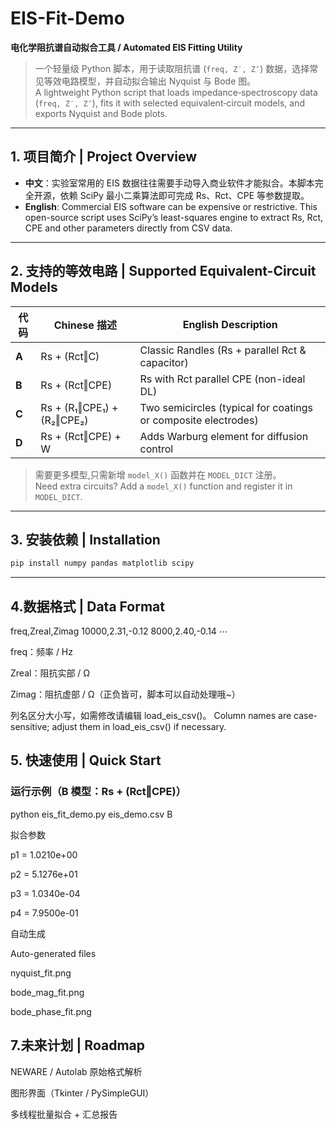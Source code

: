 # EIS-Fit-Demo  
**电化学阻抗谱自动拟合工具 / Automated EIS Fitting Utility**

> 一个轻量级 Python 脚本，用于读取阻抗谱 (`freq, Z′, Z″`) 数据，选择常见等效电路模型，并自动拟合输出 Nyquist 与 Bode 图。  
> A lightweight Python script that loads impedance‐spectroscopy data (`freq, Z′, Z″`), fits it with selected equivalent‐circuit models, and exports Nyquist and Bode plots.

---

## 1. 项目简介 | Project Overview
- **中文**：实验室常用的 EIS 数据往往需要手动导入商业软件才能拟合。本脚本完全开源，依赖 SciPy 最小二乘算法即可完成 Rs、Rct、CPE 等参数提取。  
- **English**: Commercial EIS software can be expensive or restrictive. This open-source script uses SciPy’s least-squares engine to extract Rs, Rct, CPE and other parameters directly from CSV data.

---

## 2. 支持的等效电路 | Supported Equivalent-Circuit Models

| 代码 | Chinese 描述 | English Description |
|------|-------------|---------------------|
| **A** | Rs + (Rct‖C) | Classic Randles (Rs + parallel Rct & capacitor) |
| **B** | Rs + (Rct‖CPE) | Rs with Rct parallel CPE (non-ideal DL) |
| **C** | Rs + (R₁‖CPE₁) + (R₂‖CPE₂) | Two semicircles (typical for coatings or composite electrodes) |
| **D** | Rs + (Rct‖CPE) + W | Adds Warburg element for diffusion control |

> 需要更多模型,只需新增 `model_X()` 函数并在 `MODEL_DICT` 注册。  
> Need extra circuits? Add a `model_X()` function and register it in `MODEL_DICT`.

---

## 3. 安装依赖 | Installation

```bash
pip install numpy pandas matplotlib scipy
```
---

## 4.数据格式 | Data Format

freq,Zreal,Zimag
10000,2.31,-0.12
8000,2.40,-0.14
⋯

freq：频率 / Hz

Zreal：阻抗实部 / Ω

Zimag：阻抗虚部 / Ω（正负皆可，脚本可以自动处理哦~）

列名区分大小写，如需修改请编辑 load_eis_csv()。
Column names are case-sensitive; adjust them in load_eis_csv() if necessary.

## 5. 快速使用 | Quick Start
### 运行示例（B 模型：Rs + (Rct‖CPE)）
python eis_fit_demo.py eis_demo.csv B

拟合参数

p1 = 1.0210e+00

p2 = 5.1276e+01

p3 = 1.0340e-04

p4 = 7.9500e-01

自动生成 

Auto-generated files

nyquist_fit.png

bode_mag_fit.png

bode_phase_fit.png

## 7.未来计划 | Roadmap
NEWARE / Autolab 原始格式解析

图形界面（Tkinter / PySimpleGUI）

多线程批量拟合 + 汇总报告
